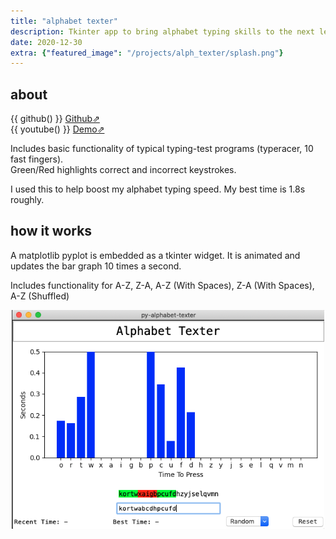 ```yaml
---
title: "alphabet texter"
description: Tkinter app to bring alphabet typing skills to the next level.
date: 2020-12-30
extra: {"featured_image": "/projects/alph_texter/splash.png"}
---
```


## about

{{ github() }} [Github⇗](https://github.com/joseph-x-li/py-alphabet-texter)  
{{ youtube() }} [Demo⇗](https://www.youtube.com/watch?v=8CjnURi6ZwM)

Includes basic functionality of typical typing-test programs (typeracer, 10 fast fingers).  
Green/Red highlights correct and incorrect keystrokes.

I used this to help boost my alphabet typing speed. My best time is 1.8s roughly.


## how it works
    
A matplotlib pyplot is embedded as a tkinter widget. It is animated and updates the bar graph 10 times a second. 

Includes functionality for A-Z, Z-A, A-Z (With Spaces), Z-A (With Spaces), A-Z (Shuffled)

<img style="display: block; margin: 0 auto; max-height: 350px; width: auto;" src="/projects/alph_texter/wrong.png"/>
